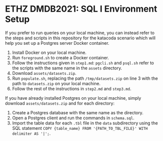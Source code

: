 # ETHZ DMDB2021: SQL I Environment Setup

If you prefer to run queries on your local machine, you can instead refer to the steps and scripts in this repository for the katacoda scenario which will help you set up a Postgres server Docker container.

1. Install Docker on your local machine.
2. Run `foreground.sh` to create a Docker container.
3. Follow the instructions given in `step1.md`: `pgcli.sh` and `psql.sh` refer to the scripts with the same name in the `assets` directory.
4. Download `assets/datasets.zip`.
5. Run `populate.sh`, replacing the path `/tmp/datasets.zip` on line 3 with the path to `datasets.zip` on your local machine.
6. Follow the rest of the instructions in `step2.md` and `step3.md`.


If you have already installed Postgres on your local machine, simply download `assets/datasets.zip` and for each directory:
1. Create a Postgres database with the same name as the directory.
2. Open a Postgres client and run the commands in `schema.sql`.
3. Import the table data for each `.tbl` file in the `data` subdirectory using the SQL statement `COPY {table_name} FROM '{PATH_TO_TBL_FILE}' WITH delimiter AS '|';`.